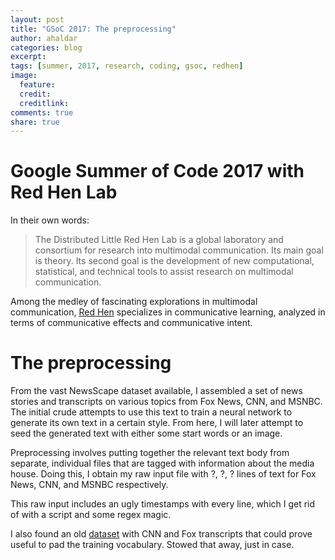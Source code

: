 ```yaml
---
layout: post
title: "GSoC 2017: The preprocessing"
author: ahaldar
categories: blog
excerpt:
tags: [summer, 2017, research, coding, gsoc, redhen]
image:
  feature:
  credit: 
  creditlink: 
comments: true
share: true
---
```


# Google Summer of Code 2017 with Red Hen Lab
In their own words:
>  The Distributed Little Red Hen Lab is a global laboratory and consortium for research into multimodal communication. Its main goal is theory. Its second goal is the development of new computational, statistical, and technical tools to assist research on multimodal communication.

Among the medley of fascinating explorations in multimodal communication, [Red Hen](http://www.redhenlab.org/) specializes in communicative learning, analyzed in terms of communicative effects and communicative intent.

# The preprocessing
From the vast NewsScape dataset available, I assembled a set of news stories and transcripts on various topics from Fox News, CNN, and MSNBC. The initial crude attempts to use this text to train a neural network to generate its own text in a certain style. From here, I will later attempt to seed the generated text with either some start words or an image.

Preprocessing involves putting together the relevant text body from separate, individual files that are tagged with information about the media house. Doing this, I obtain my raw input file with ?, ?, ? lines of text for Fox News, CNN, and MSNBC respectively.

This raw input includes an ugly timestamps with every line, which I get rid of with a script and some regex magic.

I also found an old [dataset](https://sites.google.com/site/qianmingjie/home/datasets/cnn-and-fox-news) with CNN and Fox transcripts that could prove useful to pad the training vocabulary. Stowed that away, just in case.

